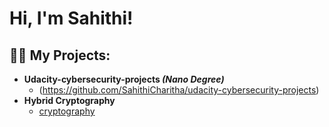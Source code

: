 <h1>Hi, I'm Sahithi! <br/><a href="https://github.com/"></a>
<h2>👨‍💻 My Projects:</h2>

- <b>Udacity-cybersecurity-projects <i>(Nano Degree)</i></b>
  - (https://github.com/SahithiCharitha/udacity-cybersecurity-projects)
- <b>Hybrid Cryptography</b>
  - [cryptography](https://github.com/SahithiCharitha/Hybrid-cryptography-) 



